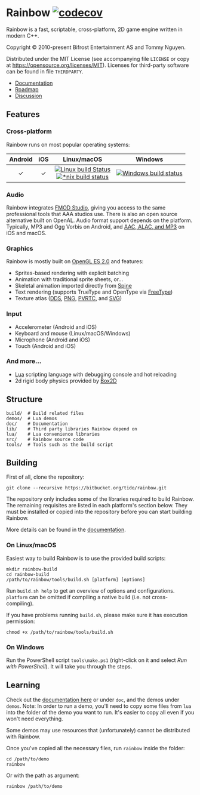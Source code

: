 # Rainbow [![codecov](https://codecov.io/gh/tn0502/rainbow/branch/master/graph/badge.svg)](https://codecov.io/gh/tn0502/rainbow)

Rainbow is a fast, scriptable, cross-platform, 2D game engine written in modern
C++.

Copyright &copy; 2010-present Bifrost Entertainment AS and Tommy Nguyen.

Distributed under the MIT License (see accompanying file `LICENSE` or copy at
https://opensource.org/licenses/MIT). Licenses for third-party software can be
found in file `THIRDPARTY`.

- [Documentation](https://tido.bitbucket.io/rainbow/)
- [Roadmap](https://trello.com/b/r2TqudY6/rainbow)
- [Discussion](https://groups.google.com/forum/#!forum/rainbow-tech)

## Features

### Cross-platform

Rainbow runs on most popular operating systems:

| Android | iOS | Linux/macOS | Windows |
|:-------:|:---:|:-----------:|:-------:|
| ✓ | ✓ | [![Linux build Status](https://travis-ci.org/tn0502/rainbow.svg?branch=master)](https://travis-ci.org/tn0502/rainbow)<br />[![*nix build status](https://doozer.io/badge/tn0502/rainbow/buildstatus/master)](https://doozer.io/tn0502/rainbow) | [![Windows build status](https://ci.appveyor.com/api/projects/status/oajtxwu9d9lrayk0?svg=true)](https://ci.appveyor.com/project/Tommy/rainbow) |

### Audio

Rainbow integrates [FMOD Studio](https://www.fmod.org/), giving you access to
the same professional tools that AAA studios use. There is also an open source
alternative built on OpenAL. Audio format support depends on the platform.
Typically, MP3 and Ogg Vorbis on Android, and
[AAC, ALAC, and MP3](https://developer.apple.com/library/ios/documentation/AudioVideo/Conceptual/MultimediaPG/UsingAudio/UsingAudio.html#//apple_ref/doc/uid/TP40009767-CH2-SW33)
on iOS and macOS.

### Graphics

Rainbow is mostly built on
[OpenGL ES 2.0](https://www.khronos.org/opengles/2_X/) and features:

- Sprites-based rendering with explicit batching
- Animation with traditional sprite sheets, or…
- Skeletal animation imported directly from
  [Spine](http://esotericsoftware.com/)
- Text rendering (supports TrueType and OpenType via
  [FreeType](https://freetype.org/))
- Texture atlas
  ([DDS](https://msdn.microsoft.com/en-us/library/windows/desktop/bb943991(v=vs.85).aspx),
   [PNG](http://libpng.org/pub/png/libpng.html),
   [PVRTC](https://community.imgtec.com/developers/powervr/tools/pvrtextool/),
   and [SVG](https://www.w3.org/Graphics/SVG/))

### Input

- Accelerometer (Android and iOS)
- Keyboard and mouse (Linux/macOS/Windows)
- Microphone (Android and iOS)
- Touch (Android and iOS)

### And more…

- [Lua](https://www.lua.org/) scripting language with debugging console and hot
  reloading
- 2d rigid body physics provided by [Box2D](http://box2d.org/)

## Structure

	build/  # Build related files
	demos/  # Lua demos
	doc/    # Documentation
	lib/    # Third party libraries Rainbow depend on
	lua/    # Lua convenience libraries
	src/    # Rainbow source code
	tools/  # Tools such as the build script

## Building

First of all, clone the repository:

	git clone --recursive https://bitbucket.org/tido/rainbow.git

The repository only includes some of the libraries required to build Rainbow.
The remaining requisites are listed in each platform's section below. They must
be installed or copied into the repository before you can start building
Rainbow.

More details can be found in the
[documentation](https://tido.bitbucket.io/rainbow/#building-rainbow-for-pc).

### On Linux/macOS

Easiest way to build Rainbow is to use the provided build scripts:

	mkdir rainbow-build
	cd rainbow-build
	/path/to/rainbow/tools/build.sh [platform] [options]

Run `build.sh help` to get an overview of options and configurations. `platform`
can be omitted if compiling a native build (i.e. not cross-compiling).

If you have problems running `build.sh`, please make sure it has execution
permission:

	chmod +x /path/to/rainbow/tools/build.sh

### On Windows

Run the PowerShell script `tools\make.ps1` (right-click on it and select
_Run with PowerShell_). It will take you through the steps.

## Learning

Check out the [documentation here](https://tido.bitbucket.io/rainbow/) or under
`doc`, and the demos under `demos`. Note: In order to run a demo, you'll need to
copy some files from `lua` into the folder of the demo you want to run. It's
easier to copy all even if you won't need everything.

Some demos may use resources that (unfortunately) cannot be distributed with
Rainbow.

Once you've copied all the necessary files, run `rainbow` inside the folder:

	cd /path/to/demo
	rainbow

Or with the path as argument:

	rainbow /path/to/demo
